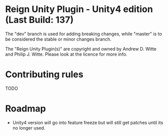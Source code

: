 Reign Unity Plugin - Unity4 edition (Last Build: 137)
==================
The "dev" branch is used for adding breaking changes, while "master" is to be considered the stable or minor changes branch.

The "Reign Unity Plugin(s)" are copyright and owned by Andrew D. Witte and Philip J. Witte.
Please look at the licence for more info.

Contributing rules
========================================================================
TODO

Roadmap
========================================================================
- Unity4 version will go into feature freeze but will still get patches until its no longer used.